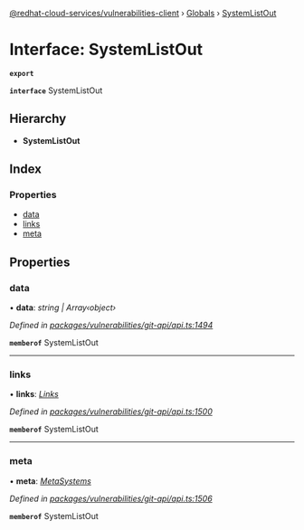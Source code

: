 [@redhat-cloud-services/vulnerabilities-client](../README.md) › [Globals](../globals.md) › [SystemListOut](systemlistout.md)

# Interface: SystemListOut

**`export`** 

**`interface`** SystemListOut

## Hierarchy

* **SystemListOut**

## Index

### Properties

* [data](systemlistout.md#data)
* [links](systemlistout.md#links)
* [meta](systemlistout.md#meta)

## Properties

###  data

• **data**: *string | Array‹object›*

*Defined in [packages/vulnerabilities/git-api/api.ts:1494](https://github.com/RedHatInsights/javascript-clients/blob/master/packages/vulnerabilities/git-api/api.ts#L1494)*

**`memberof`** SystemListOut

___

###  links

• **links**: *[Links](links.md)*

*Defined in [packages/vulnerabilities/git-api/api.ts:1500](https://github.com/RedHatInsights/javascript-clients/blob/master/packages/vulnerabilities/git-api/api.ts#L1500)*

**`memberof`** SystemListOut

___

###  meta

• **meta**: *[MetaSystems](metasystems.md)*

*Defined in [packages/vulnerabilities/git-api/api.ts:1506](https://github.com/RedHatInsights/javascript-clients/blob/master/packages/vulnerabilities/git-api/api.ts#L1506)*

**`memberof`** SystemListOut
